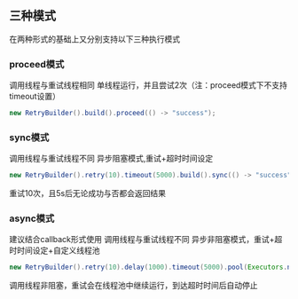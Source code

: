 ## 三种模式

在两种形式的基础上又分别支持以下三种执行模式

### proceed模式

调用线程与重试线程相同
单线程运行，并且尝试2次（注：proceed模式下不支持timeout设置）


``` java
new RetryBuilder().build().proceed(() -> "success");
```

### sync模式

调用线程与重试线程不同
异步阻塞模式,重试+超时时间设定
``` java
new RetryBuilder().retry(10).timeout(5000).build().sync(() -> "success");
```
重试10次，且5s后无论成功与否都会返回结果


### async模式

建议结合callback形式使用
调用线程与重试线程不同
异步非阻塞模式，重试+超时时间设定+自定义线程池
``` java
new RetryBuilder().retry(10).delay(1000).timeout(5000).pool(Executors.newSingleThreadExecutor()).build().async((round, nanos) -> "success");
```
调用线程非阻塞，重试会在线程池中继续运行，到达超时时间后自动停止
